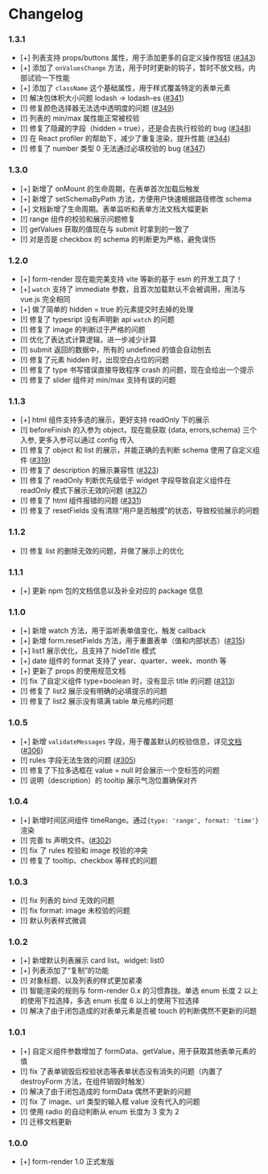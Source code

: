 # Changelog

### 1.3.1

- [+] 列表支持 props/buttons 属性，用于添加更多的自定义操作按钮 ([#343](https://github.com/alibaba/x-render/issues/343))
- [+] 添加了 `onValuesChange` 方法，用于时时更新的钩子，暂时不放文档，内部试验一下性能
- [+] 添加了 `className` 这个基础属性，用于样式覆盖特定的表单元素
- [!] 解决包体积大小问题 lodash -> lodash-es ([#341](https://github.com/alibaba/x-render/issues/341))
- [!] 修复颜色选择器无法选中透明度的问题 ([#349](https://github.com/alibaba/x-render/issues/349))
- [!] 列表的 min/max 属性能正常被校验
- [!] 修复了隐藏的字段（hidden = true），还是会去执行校验的 bug ([#348](https://github.com/alibaba/x-render/issues/348))
- [!] 在 React profiler 的帮助下，减少了重复渲染，提升性能 ([#344](https://github.com/alibaba/x-render/issues/344))
- [!] 修复了 number 类型 0 无法通过必填校验的 bug ([#347](https://github.com/alibaba/x-render/issues/347))

### 1.3.0

- [+] 新增了 onMount 的生命周期，在表单首次加载后触发
- [+] 新增了 setSchemaByPath 方法，方便用户快速根据路径修改 schema
- [+] 文档新增了生命周期。表单监听和表单方法文档大幅更新
- [!] range 组件的校验和展示问题修复
- [!] getValues 获取的值现在与 submit 时拿到的一致了
- [!] 对是否是 checkbox 的 schema 的判断更为严格，避免误伤

### 1.2.0

- [+] form-render 现在能完美支持 vite 等新的基于 esm 的开发工具了！
- [+] `watch` 支持了 immediate 参数，且首次加载默认不会被调用，用法与 vue.js 完全相同
- [+] 做了简单的 hidden = true 的元素提交时去掉的处理
- [!] 修复了 typesript 没有声明新 api `watch` 的问题
- [!] 修复了 image 的判断过于严格的问题
- [!] 优化了表达式计算逻辑，进一步减少计算
- [!] submit 返回的数据中，所有的 undefined 的值会自动刨去
- [!] 修复了元素 hidden 时，出现空白占位的问题
- [!] 修复了 type 书写错误直接导致程序 crash 的问题，现在会给出一个提示
- [!] 修复了 slider 组件对 min/max 支持有误的问题

### 1.1.3

- [+] html 组件支持多选的展示，更好支持 readOnly 下的展示
- [!] beforeFinish 的入参为 object，现在能获取 {data, errors,schema} 三个入参, 更多入参可以通过 config 传入
- [!] 修复了 object 和 list 的展示，并能正确的去判断 schema 使用了自定义组件 ([#319](https://github.com/alibaba/x-render/issues/319))
- [!] 修复了 description 的展示兼容性 ([#323](https://github.com/alibaba/x-render/issues/323))
- [!] 修复了 readOnly 判断优先级低于 widget 字段导致自定义组件在 readOnly 模式下展示无效的问题 ([#327](https://github.com/alibaba/x-render/issues/327))
- [!] 修复了 html 组件报错的问题 ([#331](https://github.com/alibaba/x-render/issues/331))
- [!] 修复了 resetFields 没有清除“用户是否触摸”的状态，导致校验展示的问题

### 1.1.2

- [!] 修复 list 的删除无效的问题，并做了展示上的优化

### 1.1.1

- [+] 更新 npm 包的文档信息以及补全对应的 package 信息

### 1.1.0

- [+] 新增 watch 方法，用于监听表单值变化，触发 callback
- [+] 新增 form.resetFields 方法，用于重置表单（值和内部状态）([#315](https://github.com/alibaba/x-render/issues/315))
- [+] list1 展示优化，且支持了 hideTitle 模式
- [+] date 组件的 format 支持了 year、quarter、week、month 等
- [+] 更新了 props 的使用规范文档
- [!] fix 了自定义组件 type=boolean 时，没有显示 title 的问题 ([#313](https://github.com/alibaba/x-render/issues/313))
- [!] 修复了 list2 展示没有明确的必填提示的问题
- [!] 修复了 list2 展示没有填满 table 单元格的问题

### 1.0.5

- [+] 新增 `validateMessages` 字段，用于覆盖默认的校验信息，详见[文档](https://x-render.gitee.io/form-render#validatemessages) ([#306](https://github.com/alibaba/x-render/issues/306))
- [!] rules 字段无法生效的问题 ([#305](https://github.com/alibaba/x-render/issues/305))
- [!] 修复了下拉多选框在 value = null 时会展示一个空标签的问题
- [!] 说明（description）的 tooltip 展示气泡位置确保对齐

### 1.0.4

- [+] 新增时间区间组件 timeRange。通过`{type: 'range', format: 'time'}` 渲染
- [!] 完善 ts 声明文件。([#302](https://github.com/alibaba/x-render/pull/302))
- [!] fix 了 rules 校验和 image 校验的冲突
- [!] 修复了 tooltip、checkbox 等样式的问题

### 1.0.3

- [!] fix 列表的 bind 无效的问题
- [!] fix format: image 未校验的问题
- [!] 默认列表样式微调

### 1.0.2

- [+] 新增默认列表展示 card list。widget: list0
- [+] 列表添加了“复制”的功能
- [!] 对象标题、以及列表的样式更加紧凑
- [!] 智能渲染的规则与 form-render 0.x 的习惯靠拢。单选 enum 长度 2 以上的使用下拉选择，多选 enum 长度 6 以上的使用下拉选择
- [!] 解决了由于闭包造成的对表单元素是否被 touch 的判断偶然不更新的问题

### 1.0.1

- [+] 自定义组件参数增加了 formData、getValue，用于获取其他表单元素的值
- [!] fix 了表单销毁后校验状态等表单状态没有消失的问题（内置了 destroyForm 方法，在组件销毁时触发）
- [!] 解决了由于闭包造成的 formData 偶然不更新的问题
- [!] fix 了 image、url 类型的输入框 value 没有代入的问题
- [!] 使用 radio 的自动判断从 enum 长度为 3 变为 2
- [!] 迁移文档更新

### 1.0.0

- [+] form-render 1.0 正式发版
